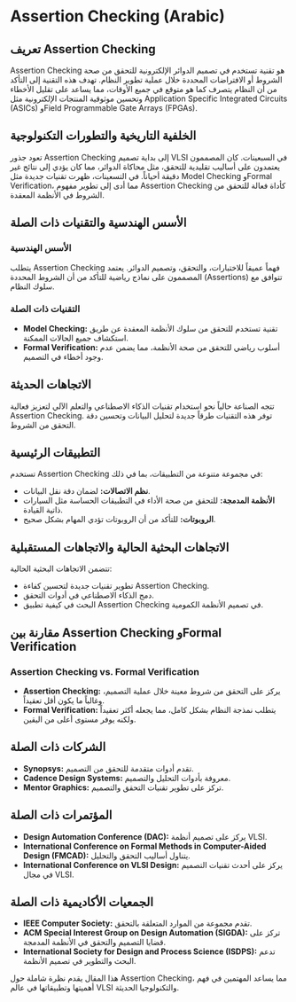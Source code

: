 # Assertion Checking (Arabic)

## تعريف Assertion Checking
Assertion Checking هو تقنية تستخدم في تصميم الدوائر الإلكترونية للتحقق من صحة الشروط أو الافتراضات المحددة خلال عملية تطوير النظام. تهدف هذه التقنية إلى التأكد من أن النظام يتصرف كما هو متوقع في جميع الأوقات، مما يساعد على تقليل الأخطاء وتحسين موثوقية المنتجات الإلكترونية مثل Application Specific Integrated Circuits (ASICs) وField Programmable Gate Arrays (FPGAs).

## الخلفية التاريخية والتطورات التكنولوجية
تعود جذور Assertion Checking إلى بداية تصميم VLSI في السبعينات. كان المصممون يعتمدون على أساليب تقليدية للتحقق، مثل محاكاة الدوائر، مما كان يؤدي إلى نتائج غير دقيقة أحياناً. في التسعينات، ظهرت تقنيات جديدة مثل Model Checking وFormal Verification، مما أدى إلى تطوير مفهوم Assertion Checking كأداة فعالة للتحقق من الشروط في الأنظمة المعقدة.

## الأسس الهندسية والتقنيات ذات الصلة
### الأسس الهندسية
يتطلب Assertion Checking فهماً عميقاً للاختبارات، والتحقق، وتصميم الدوائر. يعتمد المصممون على نماذج رياضية للتأكد من أن الشروط المحددة (Assertions) تتوافق مع سلوك النظام. 

### التقنيات ذات الصلة
- **Model Checking:** تقنية تستخدم للتحقق من سلوك الأنظمة المعقدة عن طريق استكشاف جميع الحالات الممكنة.
- **Formal Verification:** أسلوب رياضي للتحقق من صحة الأنظمة، مما يضمن عدم وجود أخطاء في التصميم.

## الاتجاهات الحديثة
تتجه الصناعة حالياً نحو استخدام تقنيات الذكاء الاصطناعي والتعلم الآلي لتعزيز فعالية Assertion Checking. توفر هذه التقنيات طرقاً جديدة لتحليل البيانات وتحسين دقة التحقق من الشروط.

## التطبيقات الرئيسية
تستخدم Assertion Checking في مجموعة متنوعة من التطبيقات، بما في ذلك:
- **نظم الاتصالات:** لضمان دقة نقل البيانات.
- **الأنظمة المدمجة:** للتحقق من صحة الأداء في التطبيقات الحساسة مثل السيارات ذاتية القيادة.
- **الروبوتات:** للتأكد من أن الروبوتات تؤدي المهام بشكل صحيح.

## الاتجاهات البحثية الحالية والاتجاهات المستقبلية
تتضمن الاتجاهات البحثية الحالية:
- تطوير تقنيات جديدة لتحسين كفاءة Assertion Checking.
- دمج الذكاء الاصطناعي في أدوات التحقق.
- البحث في كيفية تطبيق Assertion Checking في تصميم الأنظمة الكمومية.

## مقارنة بين Assertion Checking وFormal Verification
### Assertion Checking vs. Formal Verification
- **Assertion Checking:** يركز على التحقق من شروط معينة خلال عملية التصميم، وغالباً ما يكون أقل تعقيداً.
- **Formal Verification:** يتطلب نمذجة النظام بشكل كامل، مما يجعله أكثر تعقيداً ولكنه يوفر مستوى أعلى من اليقين.

## الشركات ذات الصلة
- **Synopsys:** تقدم أدوات متقدمة للتحقق من التصميم.
- **Cadence Design Systems:** معروفة بأدوات التحليل والتصميم.
- **Mentor Graphics:** تركز على تطوير تقنيات التحقق والتصميم.

## المؤتمرات ذات الصلة
- **Design Automation Conference (DAC):** يركز على تصميم أنظمة VLSI.
- **International Conference on Formal Methods in Computer-Aided Design (FMCAD):** يتناول أساليب التحقق والتحليل.
- **International Conference on VLSI Design:** يركز على أحدث تقنيات التصميم في مجال VLSI.

## الجمعيات الأكاديمية ذات الصلة
- **IEEE Computer Society:** تقدم مجموعة من الموارد المتعلقة بالتحقق.
- **ACM Special Interest Group on Design Automation (SIGDA):** تركز على قضايا التصميم والتحقق في الأنظمة المدمجة.
- **International Society for Design and Process Science (ISDPS):** تدعم البحث والتطوير في تصميم الأنظمة.

هذا المقال يقدم نظرة شاملة حول Assertion Checking، مما يساعد المهتمين في فهم أهميتها وتطبيقاتها في عالم VLSI والتكنولوجيا الحديثة.